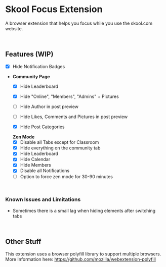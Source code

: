 # Skool Focus Extension
A browser extension that helps you focus while you use the skool.com website.

<br>

## Features (WIP)
- [x] Hide Notification Badges
  
- **Community Page**
  - [x] Hide Leaderboard
  - [x] Hide "Online", "Members", "Admins" + Pictures
  - [ ] Hide Author in post preview
  - [ ] Hide Likes, Comments and Pictures in post preview
  - [x] Hide Post Categories

 
  **Zen Mode**
  - [x] Disable all Tabs except for Classroom
  - [x] Hide everything on the community tab
  - [x] Hide Leaderboard
  - [x] Hide Calendar
  - [x] Hide Members
  - [x] Disable all Notifications
  - [ ] Option to force zen mode for 30-90 minutes
  
<br>

### Known Issues and Limitations
- Sometimes there is a small lag when hiding elements after switching tabs

<br>

## Other Stuff
This extension uses a browser polyfill library to support multiple browsers.
More Information here: https://github.com/mozilla/webextension-polyfill

